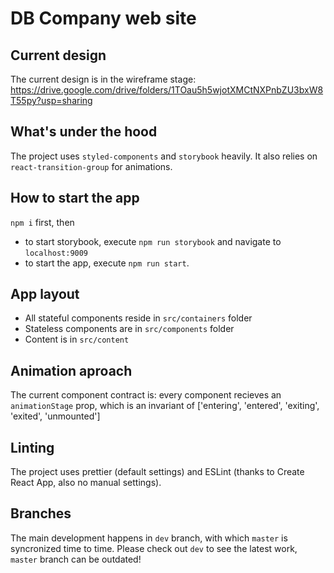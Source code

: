 # DB Company web site

## Current design
The current design is in the wireframe stage: https://drive.google.com/drive/folders/1TOau5h5wjotXMCtNXPnbZU3bxW8T55py?usp=sharing

## What's under the hood
The project uses `styled-components` and `storybook` heavily. It also relies on `react-transition-group` for animations.

## How to start the app
`npm i` first, then
- to start storybook, execute `npm run storybook` and navigate to `localhost:9009`
- to start the app, execute `npm run start`.

## App layout
- All stateful components reside in `src/containers` folder
- Stateless components are in `src/components` folder
- Content is in `src/content`

## Animation aproach
The current component contract is: every component recieves an `animationStage` prop, which is an invariant of ['entering', 'entered', 'exiting', 'exited', 'unmounted']

## Linting
The project uses prettier (default settings) and ESLint (thanks to Create React App, also no manual  settings).

## Branches
The main development happens in `dev` branch, with which `master` is syncronized time to time. Please check out `dev` to see the latest work, `master` branch can be outdated!